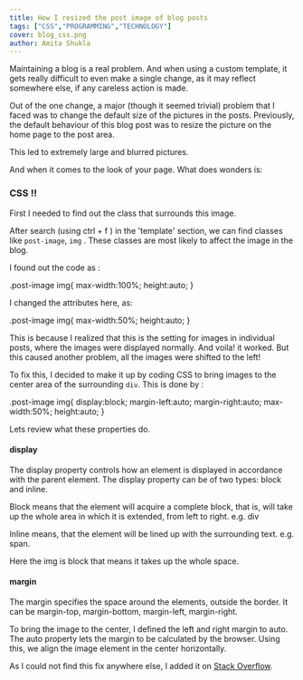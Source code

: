 ```yaml
---
title: How I resized the post image of blog posts
tags: ["CSS","PROGRAMMING","TECHNOLOGY"]
cover: blog_css.png
author: Amita Shukla
---
```



Maintaining a blog is a real problem. And when using a custom template, it gets really difficult to even make a single change, as it may reflect somewhere else, if any careless action is made.

 


Out of the one change, a major (though it seemed trivial) problem that I faced was to change the default size of the pictures in the posts. Previously, the default behaviour of this blog post was to resize the picture on the home page to the post area.

This led to extremely large and blurred pictures.

 


And when it comes to the look of your page. What does wonders is:

### CSS !!

<re-img src="blog_css.png"></re-img>

 
First I needed to find out the class that surrounds this image. 
 
After search (using ctrl + f ) in the 'template' section, we can find classes like `post-image`, `img` . 
These classes are most likely to affect the image in the blog. 
 
I found out the code as : 
 


 .post-image img{
 max-width:100%;
 height:auto;
 }

I changed the attributes here, as: 
 


 .post-image img{
 max-width:50%;
 height:auto;
 }

 


This is because I realized that this is the setting for images in individual posts, where the images were displayed normally. 
And voila! it worked. 
But this caused another problem, all the images were shifted to the left! 
 
To fix this, I decided to make it up by coding CSS to bring images to the center area of the surrounding `div`. This is done by : 
 


 .post-image img{
 display:block;
 margin-left:auto;
 margin-right:auto;
 max-width:50%;
 height:auto;
 }

Lets review what these properties do. 
 


#### display

The display property controls how an element is displayed in accordance with the parent element. The display property can be of two types: block and inline.

 


Block means that the element will acquire a complete block, that is, will take up the whole area in which it is extended, from left to right. e.g. div

Inline means, that the element will be lined up with the surrounding text. e.g. span.

 


Here the img is block that means it takes up the whole space.

 


#### margin

The margin specifies the space around the elements, outside the border. It can be margin-top, margin-bottom, margin-left, margin-right.

To bring the image to the center, I defined the left and right margin to auto. The auto property lets the margin to be calculated by the browser. Using this, we align the image element in the center horizontally.

 


As I could not find this fix anywhere else, I added it on [Stack Overflow](http://stackoverflow.com/a/37643409/3858467).

